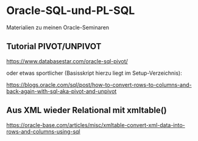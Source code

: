 # Oracle-SQL-und-PL-SQL
Materialien zu meinen Oracle-Seminaren

## Tutorial PIVOT/UNPIVOT 
https://www.databasestar.com/oracle-sql-pivot/

oder etwas sportlicher (Basisskript hierzu liegt im Setup-Verzeichnis):  

https://blogs.oracle.com/sql/post/how-to-convert-rows-to-columns-and-back-again-with-sql-aka-pivot-and-unpivot

## Aus XML wieder Relational mit xmltable()

https://oracle-base.com/articles/misc/xmltable-convert-xml-data-into-rows-and-columns-using-sql

